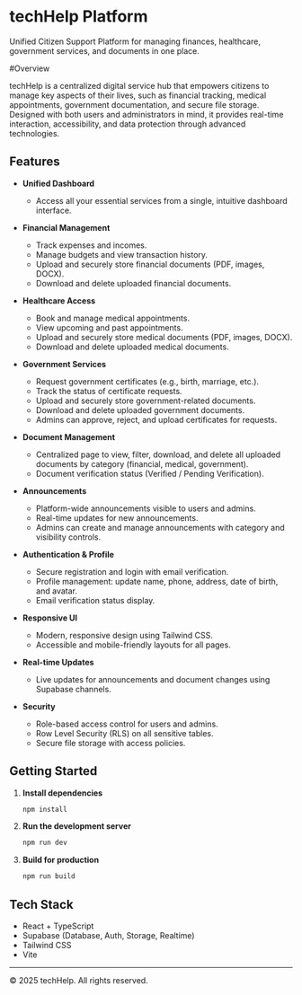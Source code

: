 # techHelp Platform

Unified Citizen Support Platform for managing finances, healthcare, government services, and documents in one place.

#Overview

techHelp is a centralized digital service hub that empowers citizens to manage key aspects of their lives, such as financial tracking, medical appointments, government documentation, and secure file storage. Designed with both users and administrators in mind, it provides real-time interaction, accessibility, and data protection through advanced technologies.

## Features

- **Unified Dashboard**
  - Access all your essential services from a single, intuitive dashboard interface.

- **Financial Management**
  - Track expenses and incomes.
  - Manage budgets and view transaction history.
  - Upload and securely store financial documents (PDF, images, DOCX).
  - Download and delete uploaded financial documents.

- **Healthcare Access**
  - Book and manage medical appointments.
  - View upcoming and past appointments.
  - Upload and securely store medical documents (PDF, images, DOCX).
  - Download and delete uploaded medical documents.

- **Government Services**
  - Request government certificates (e.g., birth, marriage, etc.).
  - Track the status of certificate requests.
  - Upload and securely store government-related documents.
  - Download and delete uploaded government documents.
  - Admins can approve, reject, and upload certificates for requests.

- **Document Management**
  - Centralized page to view, filter, download, and delete all uploaded documents by category (financial, medical, government).
  - Document verification status (Verified / Pending Verification).

- **Announcements**
  - Platform-wide announcements visible to users and admins.
  - Real-time updates for new announcements.
  - Admins can create and manage announcements with category and visibility controls.

- **Authentication & Profile**
  - Secure registration and login with email verification.
  - Profile management: update name, phone, address, date of birth, and avatar.
  - Email verification status display.

- **Responsive UI**
  - Modern, responsive design using Tailwind CSS.
  - Accessible and mobile-friendly layouts for all pages.

- **Real-time Updates**
  - Live updates for announcements and document changes using Supabase channels.

- **Security**
  - Role-based access control for users and admins.
  - Row Level Security (RLS) on all sensitive tables.
  - Secure file storage with access policies.

## Getting Started

1. **Install dependencies**
   ```sh
   npm install
   ```

2. **Run the development server**
   ```sh
   npm run dev
   ```

3. **Build for production**
   ```sh
   npm run build
   ```

## Tech Stack

- React + TypeScript
- Supabase (Database, Auth, Storage, Realtime)
- Tailwind CSS
- Vite

---

&copy; 2025 techHelp. All rights reserved.